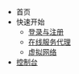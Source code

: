 * 首页
* 快速开始
  * [登录与注册](console-account.md)
  * [在线服务代理](console-nat.md)
  * [虚拟网络](custom-navbar.md)
* [控制台](https://console.edgora.com)